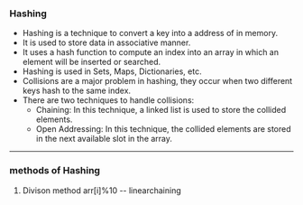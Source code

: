 ### Hashing

- Hashing is a technique to convert a key into a address of in memory.
- It is used to store data in associative manner.
- It uses a hash function to compute an index into an array in which an element
  will be inserted or searched.
- Hashing is used in Sets, Maps, Dictionaries, etc.
- Collisions are a major problem in hashing, they occur when two different keys
  hash to the same index.
- There are two techniques to handle collisions:
  - Chaining: In this technique, a linked list is used to store the collided
    elements.
  - Open Addressing: In this technique, the collided elements are stored in the
    next available slot in the array.

---

### methods of Hashing

1. Divison method arr[i]%10 -- linearchaining

